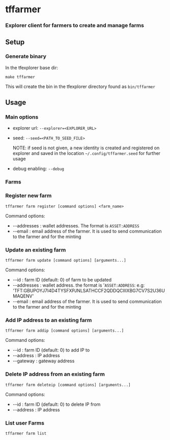 # tffarmer
### Explorer client for farmers to create and manage farms

## Setup
### Generate binary 
In the tfexplorer base dir:
```
make tffarmer
```
This will create the bin in the tfexplorer directory found as `bin/tffarmer`

## Usage

### Main options
- explorer url:  `--explorer=<EXPLORER_URL>`
- seed: `--seed=<PATH_TO_SEED_FILE>`

    NOTE: if seed is not given, a new identity is created and registered on explorer and saved in the location `~/.config/tffarmer.seed` for further usage
- debug enabling: `--debug`

### Farms
### Register new farm

`tffarmer farm register [command options] <farm_name>`

Command options:

- --addresses : wallet addresses. The format is `ASSET:ADDRESS`
- --email : email address of the farmer. It is used to send communication to the farmer and for the minting


### Update an existing farm
`tffarmer farm update [command options] [arguments...]`

Command options:
- --id : farm ID (default: 0) of farm to be updated
- --addresses : wallet address. the format is '`ASSET:ADDRESS`: e.g: 'TFT:GBUPOYJ7I4D4TYSFXPJNLSATHCCF2QDDQCIIIXBG7CV7S2U36UMAQENV'
- --email : email address of the farmer. It is used to send communication to the farmer and for the minting

### Add IP address to an existing farm
`tffarmer farm addip [command options] [arguments...]`

Command options:
- --id : farm ID (default: 0) to add IP to
- --address : IP address
- --gateway : gateway address

### Delete IP address from an existing farm
`tffarmer farm deleteip [command options] [arguments...]`

Command options:

- --id : farm ID (default: 0) to delete IP from
- --address : IP address

### List user Farms
`tffarmer farm list`